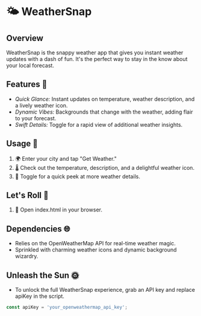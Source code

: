 # 🌤️ WeatherSnap

## Overview

WeatherSnap is the snappy weather app that gives you instant weather updates with a dash of fun. It's the perfect way to stay in the know about your local forecast.

## Features 🌈

- *Quick Glance:* Instant updates on temperature, weather description, and a lively weather icon.
- *Dynamic Vibes:* Backgrounds that change with the weather, adding flair to your forecast.
- *Swift Details:* Toggle for a rapid view of additional weather insights.

## Usage 🚀

1. 🌍 Enter your city and tap "Get Weather."
2. 🌡️ Check out the temperature, description, and a delightful weather icon.
3. 🔄 Toggle for a quick peek at more weather details.

## Let's Roll 🌟

1. 🚀 Open index.html in your browser.

## Dependencies 🌐

- Relies on the OpenWeatherMap API for real-time weather magic.
- Sprinkled with charming weather icons and dynamic background wizardry.

## Unleash the Sun 🌞

- To unlock the full WeatherSnap experience, grab an API key and replace apiKey in the script.

```javascript
const apiKey = 'your_openweathermap_api_key';

